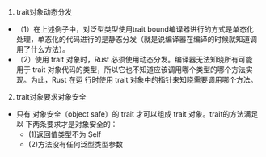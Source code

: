 1. trait对象动态分发
- （1）在上述例子中，对泛型类型使用trait bound编译器进行的方式是单态化处理，单态化的代码进行的是静态分发（就是说编译器在编译的时候就知道调用了什么方法）。
- （2）使用 trait 对象时，Rust 必须使用动态分发。编译器无法知晓所有可能用于 trait 对象代码的类型，所以它也不知道应该调用哪个类型的哪个方法实现。为此，Rust 在运
行时使用 trait 对象中的指针来知晓需要调用哪个方法。
2. trait对象要求对象安全
- 只有 对象安全（object safe）的 trait 才可以组成 trait 对象。trait的方法满足以
下两条要求才是对象安全的：
    - (1)返回值类型不为 Self
    - (2)方法没有任何泛型类型参数